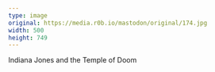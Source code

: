 ```yaml
---
type: image
original: https://media.r0b.io/mastodon/original/174.jpg
width: 500
height: 749
---
```


Indiana Jones and the Temple of Doom
